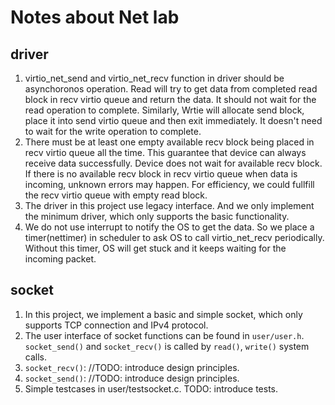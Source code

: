 # Notes about Net lab
## driver
1. virtio_net_send and virtio_net_recv function in driver should be asynchoronos operation. Read will try to get data from completed read block in recv virtio queue and return the data. It should not wait for the read operation to complete. Similarly, Wrtie will allocate send block, place it into send virtio queue and then exit immediately. It doesn't need to wait for the write operation to complete.
2. There must be at least one empty available recv block being placed in recv virtio queue all the time. This guarantee that device can always receive data successfully. Device does not wait for available recv block. If there is no available recv block in recv virtio queue when data is incoming, unknown errors may happen. For efficiency, we could fullfill the recv virtio queue with empty read block.
3. The driver in this project use legacy interface. And we only implement the minimum driver, which only supports the basic functionality.
4. We do not use interrupt to notify the OS to get the data. So we place a timer(nettimer) in scheduler to ask OS to call virtio_net_recv periodically. Without this timer, OS will get stuck and it keeps waiting for the incoming packet.

## socket
1. In this project, we implement a basic and simple socket, which only supports TCP connection and IPv4 protocol.
2. The user interface of socket functions can be found in `user/user.h`. `socket_send()` and `socket_recv()` is called by `read()`, `write()` system calls. 
3. `socket_recv()`: //TODO: introduce design principles.
4. `socket_send()`: //TODO: introduce design principles.
5. Simple testcases in user/testsocket.c. TODO: introduce tests.
   
